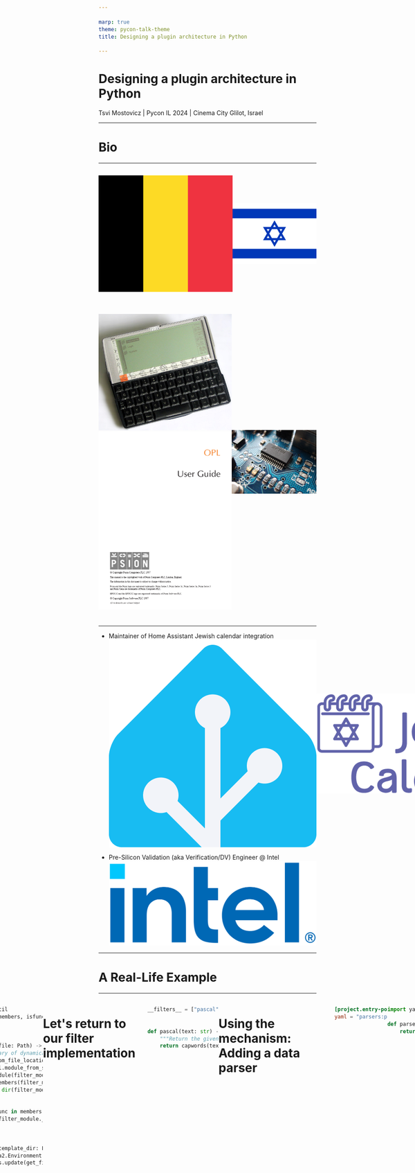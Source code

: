```yaml
---

marp: true
theme: pycon-talk-theme
title: Designing a plugin architecture in Python

---
```


# Designing a plugin architecture in Python

Tsvi Mostovicz | Pycon IL 2024 | Cinema City Glilot, Israel

---

<!-- 2 min - Who am I, what I do, a bit about Intel -->

# Bio

---

<div style="display: flex; justify-content: space-between; align-items: center; margin-bottom: 20px;">
<div>

![height:250px](assets/belgium-flag.svg)
</div>
<div data-marpit-fragment="1">

![height:250px](assets/israel-flag.png)
</div>
</div>

<div style="display: flex; justify-content: space-between; align-items: center; margin-bottom: 20px;">
<div data-marpit-fragment="2">

![height:250px](assets/psion5.jpg) ![height:250px](assets/opl-docs.png)
</div>
<div data-marpit-fragment="3">

![height:250px](assets/electronics.jpg)
</div>
</div>

---

- Maintainer of Home Assistant Jewish calendar integration
  <span style="display: flex; align-items: center; justify-content: flex-start">
 ![height:150px margin-right:10px](assets/home-assistant.png)
 ![height:150px](assets/jewish-calendar.png)
 </span>
</div>

<div data-marpit-fragment="1">

- Pre-Silicon Validation (aka Verification/DV) Engineer @ Intel
  <span style="display: inline-block; vertical-align: middle;">
  ![height:150px margin-left:l-10px](assets/intel.png)
  </span>
</div>

---

<!-- 2 min - A story describing what a plugin architecture solves 

## Intro

* You write a Python app supporting a variety of options
* A user asks for their specific-use case ...
* Another user asks for their specific-use case ...
* A third user asks for their specific-use case ...
* You realize that slowly your app is becoming a 

---

![bg width:95%](assets/one-more-thing.png)

---

-->
<!-- 3 min

Step-by-step introduce the example tool for our talk using a block diagram.
The tool (a code generator) takes a configuration file, a Jinja template, and data and generates code by applying the template to the data.

(Explain 30 seconds on Jinja)

Our plugin architecture will focus on two points that should be highlighted by the end of the slide:
    - Using user-defined Jinja filters
    - Support new data sources

Show the graph step by step.
- Step 1: CodeGen Tool
- Step 2: Inputs
- Step 3: Output
- Step 4: Highlight the arrow going from the tool to the output
- Step 5: Highlight the data block

mermaid
flowchart LR
    step1[CodeGen Tool]

    step2a[Configuration File]
    step2b[Jinja Template]
    step2c[Data]

    step3[Generated Code]

    step2a --/> step1
    step2b --/> step1
    step2c --/> step1

    step1 --/> step3
-->

# A Real-Life Example

---

<span style="display: flex; justify-content: center">

![height:500px](./assets/codegen-step-1.svg)
</span>

---

<span style="display: flex; justify-content: center">

![height:500px](./assets/codegen-step-2.svg)
</span>

---

<span style="display: flex; justify-content: center">

![height:500px](./assets/codegen-step-3.svg)
</span>

---

# Jinja templates

* Jinja is a templating engine built on Python
* Widely used by open-source projects (Django, Ansible, Home Assistant)
* Filters are python methods that can be used in the template as follows:

<div data-marpit-fragment="1">

```jinja no-line-number title="Jinja code"
{% set name = "tsvi" %}
Hello {{ name | upper }}! {# upper is a filter #}
```

</div>
<div data-marpit-fragment="2">

```text no-line-number title="Output"
Hello TSVI!
```

</div>

---

<span style="display: flex; justify-content: center">

![height:500px](./assets/codegen-step-4.svg)
</span>

---

<!-- 
3 min
Explain what plugins need to be supported.
 - Discovery - can be automatic or manual
    - Automatic - search for pre-defined directories/names
    - Manual - provided by a configuration
 - Loading and Registration
    - We need the application to understand what can be called
    - In our example:
        - Jinja must be aware of the available filters
        - When trying to parse a data source we need to know that a parser is available

# Supporting plugins - what is needed?

* Discovery
    - Automatic (based on predefined scheme (naming/packaging))
    - Manual (provided by app configuration)
* Loading and Registration

---

-->

# Coding time: adding a Jinja filter

<!--
- Explain why we need the dunder variable (allow for testing)
- DO NOT DISCUSS 3rd-party unless asked about
- https://capitalizemytitle.com/camel-case/
- https://learn.microsoft.com/sv-se/archive/blogs/brada/history-around-pascal-casing-and-camel-casing
-->


<div data-marpit-fragment="1">

```jinja no-line-number title="Jinja code"
{{ "variable name" | pascal }}
```

```text no-line-number title="Output"
VariableName
```

</div>

<div data-marpit-fragment="2">

Let's implement our filter:

</div>


<div data-marpit-fragment="3">

```python title="Filter implementation"
def pascal(text: str) -> str:
    """Return the given string as PascalCase."""
    return capwords(text, sep=" ").replace(" ", "")
```

</div>

---

# How can we import this dynamically?

```python {20-22}
from importlib import util
from inspect import getmembers, isfunction

import jinja2

def get_filters(filter_file: Path) -> dict[str, Callable]:
    """Return a dictionary of dynamically loaded filters."""
    spec = util.spec_from_file_location(filter_file.stem, filter_file)
    filter_module = util.module_from_spec(spec)
    spec.loader.exec_module(filter_module)
    members = dict(getmembers(filter_module, isfunction))
    if "__filters__" in dir(filter_module):
        members = {
            name: func
            for name, func in members.items()
            if name in filter_module.__filters__
        }
    return members

def setup_template_env(template_dir: Path, filter_file: Path):
    template_env = jinja2.Environment(loader=jinja2.FileSystemLoader(template_dir))
    template_env.filters.update(get_filters(filter_file))
```

--- 

# Let's return to our filter implementation

```python title="Filter implementation" {1}
__filters__ = ["pascal"]


def pascal(text: str) -> str:
    """Return the given string as a pascal case."""
    return capwords(text, sep=" ").replace(" ", "")
```


---


# Using the mechanism: Adding a data parser

```toml
[project.entry-points.codegen-parsers]
yaml = "parsers:parse_yaml"
```

```python
import yaml

def parse_yaml(path: Path) -> dict[str, Any]:
    return yaml.safe_load(path.read_text())
```

---

<!--
Entry points - 4 min

Entry points have multiple usages:
 - CLI/GUI scripts
 - Plugins
-->

# Example: Supporting new data-sources using entry points

```python
import sys
from importlib.metadata import entry_points

from parsers import BUILTIN_PARSERS

discovered_parsers = entry_points(group='codegen-parsers')
    
def get_parser(data_file: Path) -> Callable:
    parser = BUILTIN_PARSERS.get(data_file.suffix)
    if parser:
        return parser
    parser_ep = discovered_parsers.get(data_file.suffix) 
    if parser_ep:
        return parser_ep.load()

def parse_data(data_file: Path) -> dict[str, Any]:
    parse = get_parser(data_file)
    parse(data_file)
```

Other ways exist to create these types of plugins. [See here](https://packaging.python.org/en/latest/guides/creating-and-discovering-plugins/)

---

# Recap

<!--

- Why do we want plugins?
- What do we need to define a plugin?
- How can we support plugins?

-->

* Why?
* What?
* How?

---

# Thank you

<div style="display: flex; align-items: center; justify-content: center;">

<div style="text-align: center; margin-right: 20px; margin-top: 75px;">
<img src="assets/linkedin-qr.png" style="height: 150px; border: 2px solid #0077b5; border-radius: 10px;">
<br><b>LinkedIn:</b> <a href="https://linkedin.com/in/tsvim">linkedin.com/in/tsvim</a>
</div>

<div style="text-align: center; margin-left: 20px; margin-top: 75px;">
<img src="assets/github-qr.png" style="height: 150px; border: 2px solid #333; border-radius: 10px;">
<br><b>GitHub:</b> <a href="https://github.com/tsvi">github.com/tsvi</a>
</div>

</div>

---

# Resources

- Jinja - https://jinja.palletsprojects.com/
- Plugin packaging - https://packaging.python.org/en/latest/guides/creating-and-discovering-plugins/
- Entry Points - https://setuptools.pypa.io/en/latest/userguide/entry_point.html
- Other ways of implementing:
    - [Youtube - ArjanCodes - Why the Plugin Architecture Gives You CRAZY Flexibility](https://www.youtube.com/watch?v=iCE1bDoit9Q)
    - Rodney Ragan - How I wrote a Python app that can be extended with plugins - [Part 1][art-part-1] / [Part 2][art-part-2] / [Part 3][art-part-3]

[art-part-1]: https://medium.com/@rodney_ragan/how-i-wrote-a-python-app-that-can-be-extended-with-plugins-part-1-2ddfd4ec5258
[art-part-2]: https://medium.com/@rodney_ragan/how-i-wrote-a-python-app-that-can-be-extended-with-plugins-part-2-4f91c1f27022
[art-part-3]: https://medium.com/@rodney_ragan/how-i-wrote-a-python-app-that-can-be-extended-with-plugins-part-3-eab895d35204